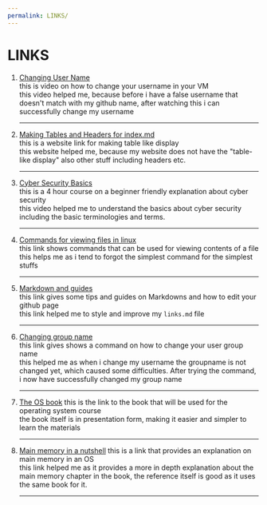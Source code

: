 ```yaml
---
permalink: LINKS/
---
```


# LINKS

1. [Changing User Name](https://www.youtube.com/watch?v=ee2yz41L_3w)<br>
   this is video on how to change your username in your VM<br>
   this video helped me, because before i have a false username that doesn't match with my github name, after watching this i can successfully change my username
   <hr>
2. [Making Tables and Headers for index.md](https://github.com/adam-p/markdown-here/wiki/Markdown-Cheatsheet)<br>
   this is a website link for making table like display<br>
   this website helped me, because my website does not have the "table-like display" also other stuff including headers etc.
   <hr>
3. [Cyber Security Basics](https://youtu.be/U_P23SqJaDc)<br>
   this is a 4 hour course on a beginner friendly explanation about cyber security<br>
   this video helped me to understand the basics about cyber security including the basic terminologies and terms.
   <hr>
4. [Commands for viewing files in linux](https://linuxhandbook.com/view-file-linux/)<br>
   this link shows commands that can be used for viewing contents of a file<br>
   this helps me as i tend to forgot the simplest command for the simplest stuffs
   <hr>
5. [Markdown and guides](https://github.com/adam-p/markdown-here/wiki/Markdown-Cheatsheet)<br>
   this link gives some tips and guides on Markdowns and how to edit your github page<br>
   this link helped me to style and improve my `links.md` file
   <hr>
6. [Changing group name](https://superuser.com/questions/404135/rename-users-group-name)<br>
    this link gives shows a command on how to change your user group name<br>
    this helped me as when i change my username the groupname is not changed yet, which caused some difficulties. After trying the command, i now have successfully changed my group name
    <hr>
7. [The OS book](https://www.os-book.com/OS10/slide-dir/)
   this is the link to the book that will be used for the operating system course<br>
   the book itself is in presentation form, making it easier and simpler to learn the materials
   <hr>
8. [Main memory in a nutshell](https://www.cs.uic.edu/~jbell/CourseNotes/OperatingSystems/8_MainMemory.html)
   this is a link that provides an explanation on main memory in an OS<br>
   this link helped me as it provides a more in depth explanation about the main memory chapter in the book, the reference itself is good as it uses the same book for it.
   <hr>
